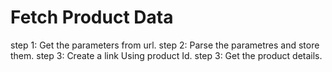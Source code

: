 <!-- # Genrate Custom link -->

<!-- Step 1: Get the base URL.
Step 2: Get product ID and Name.
Step 3: Add the `/product-detail` as route, and `product-id=id`, `name=prodcutName` as parameter to the base url. -->


# Fetch Product Data

step 1: Get the parameters from url.
step 2: Parse the parametres and store them.
step 3: Create a link Using product Id.
step 3: Get the product details.

<!-- # Breadcrumb

step 1:  -->